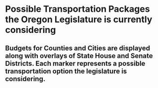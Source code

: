 # Possible Transportation Packages the Oregon Legislature is currently considering
## Budgets for Counties and Cities are displayed along with overlays of State House and Senate Districts. Each marker represents a possible transportation option the legislature is considering.
